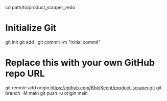 
cd path/to/product_scraper_redo

# Initialize Git
git init
git add .
git commit -m "Initial commit"

# Replace this with your own GitHub repo URL
git remote add origin https://github.com/KhoiKeent/product-scraper.git
git branch -M main
git push -u origin main

